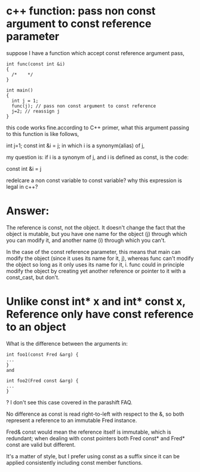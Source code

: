 # c++ function: pass non const argument to const reference parameter

suppose I have a function which accept const reference argument pass,

    int func(const int &i)
    {
      /*    */
    }

    int main()
    {
      int j = 1;
      func(j); // pass non const argument to const reference
      j=2; // reassign j
    }
this code works fine.according to C++ primer, what this argument passing to this function is like follows,

int j=1;
const int &i = j;
in which i is a synonym(alias) of j,

my question is: if i is a synonym of j, and i is defined as const, is the code:

const int &i = j

redelcare a non const variable to const variable? why this expression is legal in c++?

# Answer:

The reference is const, not the object. It doesn't change the fact that the object is mutable, but you have one name for the object (j) through which you can modify it, and another name (i) through which you can't.

In the case of the const reference parameter, this means that main can modify the object (since it uses its name for it, j), whereas func can't modify the object so long as it only uses its name for it,  i. func could in principle modify the object by creating yet another reference or pointer to it with a const_cast, but don't.

# Unlike const int* x and int* const x, Reference only have const reference to an object

What is the difference between the arguments in:

    int foo1(const Fred &arg) {
    ...
    }
    and

    int foo2(Fred const &arg) {
    ...
    }
? I don't see this case covered in the parashift FAQ.

No difference as const is read right-to-left with respect to the &, so both represent a reference to an immutable Fred instance.

Fred& const would mean the reference itself is immutable, which is redundant; when dealing with const pointers both  Fred const* and Fred* const are valid but different.

It's a matter of style, but I prefer using const as a suffix since it can be applied consistently including const member functions.
